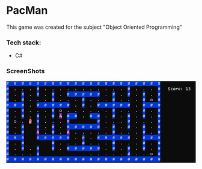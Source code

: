 # PacMan

This game was created for the subject "Object Oriented Programming"


### Tech stack:
* C#

### ScreenShots
![Image alt](https://github.com/rostyslavnahornyi/PacMan/raw/lab1/Resources/Screenshot.png)

